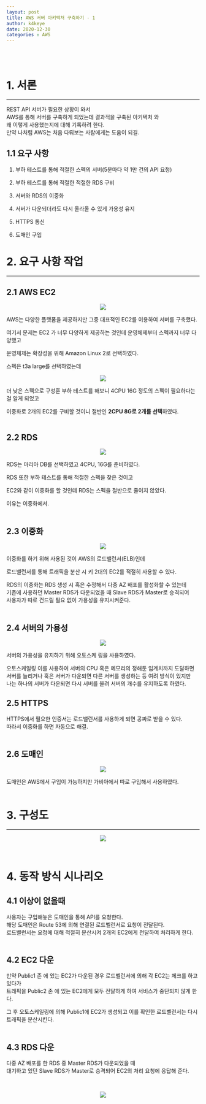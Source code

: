 ```yaml
---
layout: post
title: AWS 서버 아키텍처 구축하기 - 1
author: k4keye
date: 2020-12-30
categories : AWS
---
```

<br/>
<br/>

# 1. 서론
___
REST API 서버가 필요한 상황이 와서<br/>
AWS를 통해 서버를 구축하게 되었는데 결과적을 구축된 아키텍처 와<br/>
왜 이렇게 사용했는지에 대해 기록하려 한다.<br/>
만약 나처럼 AWS는 처음 다뤄보는 사람에게는 도움이 되길.<br/>

## **1.1 요구 사항**<br/>
1. 부하 테스트를 통해 적절한 스펙의 서버(5분마다 약 1만 건의 API 요청) 

2. 부하 테스트를 통해 적절한 적절한 RDS 구비 

3. 서버와 RDS의 이중화 

4. 서버가 다운되더라도 다시 올라올 수 있게 가용성 유지 

5. HTTPS 통신 

6. 도매인 구입


# 2. 요구 사항 작업
___
## **2.1 AWS EC2**<br/>
<p align="center">
    <img src="https://lh3.googleusercontent.com/R7QSoWmp-17dD2sODDjHOtzpWrXrI4vGcT3ORkUmAXbZffYaWFarYfoUQxGgFSuAAwrHDKah9DkUyRLlGWqLo-yX0zhvmayfubkWzn0jQEDle3i8OON5weGYAj4TBVUwJI22Ti5BaSk"/>
</p>
AWS는 다양한 플랫폼을 제공하지만 그중 대표적인 EC2를 이용하여 서버를 구축했다. <br/>

여기서 문제는 EC2 가 너무 다양하게 제공하는 것인데 운영체제부터 스펙까지 너무 다양했고 <br/>

운영체제는 확장성을 위해 Amazon Linux 2로 선택하였다. <br/>

스펙은 t3a large를 선택하였는데 <br/>

<p align="center">
    <img src="https://blogfiles.pstatic.net/MjAyMDEyMjhfMjMx/MDAxNjA5MTU0NTYwMjc4.6GGsEmP5q1do2EYtvp4IosJQx9mc6Oxb-1FMPc-4sVEg.c9umugxjDJ5yA3NFu7r_b15RODriNa6E5AkjY4nQKwwg.PNG.vps32/image.png?type=w1"/>
</p>
더 낮은 스펙으로 구성훈 부하 테스트를 해보니 4CPU 16G 정도의 스펙이 필요하다는 걸 알게 되었고<br/>

이중화로 2개의 EC2를 구비할 것이니 절반인 **2CPU 8G로 2개를 선택**하였다.<br/><br/>


## **2.2 RDS**<br/>
<p align="center">
    <img src="https://lh5.googleusercontent.com/_j-qOIidoyxZjmvJkbV1SfLZAaholFCRYot1VI4WqYOoi187ZGB4q90x0xI7n7aTxBeSLvL4wZygvJZwNGw-nCONvo3_TykCYWx-44CP7fq3T22RrUKIJ3xbFhTP6uOZ1fZoY8bJ0Y8"/>
</p>
RDS는 마리아 DB를 선택하였고 4CPU, 16G를 준비하였다.<br/>

RDS 또한 부하 테스트를 통해 적절한 스펙을 찾은 것이고<br/>

EC2와 같이 이중화를 할 것인데 RDS는 스펙을 절반으로 줄이지 않았다.<br/>

이유는 이중화에서.<br/><br/>

## **2.3 이중화**<br/>
<p align="center">
    <img src="https://lh4.googleusercontent.com/Gj13Nd9iu6yjgF63dD_xRZRGEJbzu3MrbYX04OXHut0TctJisPlIoLNiDevgdNCGdxZCzzSIxIqTQm_yn8gjMhqS3On_so6pL3-INlHyFwm7_gGrcPDisM9nFGC8p2_XEzN2O9lB7ko"/>
</p>
이중화를 하기 위해 사용된 것이 AWS의 로드밸런서(ELB)인데<br/>

로드밸런서를 통해 트래픽을 분산 시 키 2대의 EC2를 적절히 사용할 수 있다.<br/>

RDS의 이중화는 RDS 생성 시 혹은 수정해서 다중 AZ 배포를 활성화할 수 있는데<br/>
기존에 사용하던 Master RDS가 다운되었을 때 Slave RDS가 Master로 승격되어 <br/>
사용자가 따로 건드릴 필요 없이 가용성을 유지시켜준다.<br/><br/>

## **2.4 서버의 가용성**<br/>
<p align="center">
    <img src="https://postfiles.pstatic.net/MjAyMDEyMzBfNjEg/MDAxNjA5MzM3MzUzNjkz.pL9OIXO0gK1dL6TpFbsXWKjPHl1Jh3O1iYLd_bvq6Hcg.UpLuuUdJT3A5BpLATH5JAmMVtg8QOyKCJblr3rYSqMAg.PNG.vps32/image.png?type=w773"/>
</p>

서버의 가용성을 유지하기 위해 오토스케 링을 사용하였다.<br/>

오토스케일링 이를 사용하여 서버의 CPU 혹은 메모리의 정해둔 임계치까지 도달하면<br/>
서버를 늘리거나 혹은 서버가 다운되면 다른 서버를 생성하는 등 여려 방식이 있지만<br/>
나는 하나의 서버가 다운되면 다시 서버를 올려 서버의 개수를 유지하도록 하였다.<br/>

## **2.5 HTTPS**<br/>
HTTPS에서 필요한 인증서는 로드밸런서를 사용하게 되면 공짜로 받을 수 있다.<br/>
따라서 이중화를 하면 자동으로 해결.<br/><br/>

## **2.6 도매인**<br/>
<p align="center">
    <img src="https://lh3.googleusercontent.com/8WCVqd6LzeLOmiST1ZHDJ9XwaplGhSF1gV2qXkXsNOGWOiPVnNnAdiev5yeqXhnUEJSJsGrev3A8JH6lLpwRpqhU4fHSlEqF6SvmnrBiqFAffafyTzEtHvaJPJ_0ytYTATLT5Nx_yfM"/>
</p>
도매인은 AWS에서 구입이 가능하지만
가비아에서 따로 구입해서 사용하였다.<br/><br/>

# 3. 구성도
___
<p align="center">
    <img src="https://blogfiles.pstatic.net/MjAyMDEyMzBfODkg/MDAxNjA5MzM1NzU2NjU4.6ybQgMJSrtJy65SLwE1Cyd4LA6vIop3jV_GYMt7nvDYg.zJMNmcJGCMU4RMoOTaxBCbpHtiijW5WeKlioN9aYDgEg.PNG.vps32/image.png?type=w1"/>
</p>
<br/>

# 4. 동작 방식 시나리오
## **4.1 이상이 없을때**<br/>
사용자는 구입해놓은 도매인을 통해 API를 요청한다.<br/>
해당 도매인은 Route 53에 의해 연결된 로드벨런서로 요청이 전달된다.<br/>
로드벨런서는 요청에 대해 적절히 분산시켜 2개의 EC2에게 전달하여 처리하게 한다.<br/><br/>

## **4.2 EC2 다운**<br/>
만약 Public1 존 에 있는 EC2가 다운된 경우 로드벨런서에 의해 각 EC2는 체크를 하고 있다가<br/>
트래픽을 Public2 존 에 있는 EC2에게 모두 전달하게 하여 서비스가 중단되지 않게 한다.<br/>

그 후 오토스케일링에 의해 Public1에 EC2가 생성되고 이를 확인한 로드벨런서는 다시 트래픽을 분산시킨다.<br/><br/>

## **4.3 RDS 다운**<br/>
다중 AZ 배포를 한 RDS 중 Master RDS가 다운되었을 때<br/>
대기하고 있던  Slave RDS가 Master로 승격되어 EC2의 처리 요청에 응답해 준다.

​
<p align="center">
    <img src="https://2.gall-img.com/tdgall/files/attach/images/82/502/950/076/6631d436313eedd2dfc01bbf5d20350b.jpg"/>
</p>